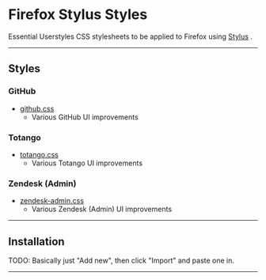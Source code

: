 # Firefox Stylus Styles

Essential Userstyles CSS stylesheets to be applied to Firefox using
[Stylus](https://github.com/openstyles/stylus) .

----
## Styles

### GitHub

- [github.css](github.css)
  - Various GitHub UI improvements

### Totango

- [totango.css](totango.css)
  - Various Totango UI improvements

### Zendesk (Admin)

- [zendesk-admin.css](zendesk-admin.css)
  - Various Zendesk (Admin) UI improvements



----
## Installation

TODO: Basically just "Add new", then click "Import" and paste one in.

----
[//]: # ( vim: set ts=4 sw=4 et cindent tw=80 ai si syn=markdown ft=markdown: )
